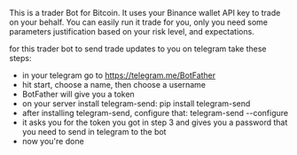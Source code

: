 This is a trader Bot for Bitcoin.
It uses your Binance wallet API key to trade on your behalf.
You can easily run it trade for you, only you need some parameters justification based on your risk level, and expectations.

for this trader bot to send trade updates to you on telegram take these steps:

- in your telegram go to https://telegram.me/BotFather
- hit start, choose a name, then choose a username
- BotFather will give you a token
- on your server install telegram-send: pip install telegram-send
- after installing telegram-send, configure that: telegram-send --configure
- it asks you for the token you got in step 3 and gives you a password that you need to send in telegram to the bot
- now you're done
